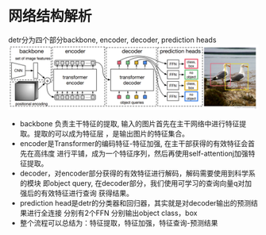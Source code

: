 # 网络结构解析

detr分为四个部分backbone, encoder, decoder, prediction heads
![img.png](img.png)

* backbone 负责主干特征的提取, 输入的图片首先在主干网络中进行特征提取。提取的可以成为特征层
，是输出图片的特征集合。
* encoder是Transformer的编码特征-特征加强, 在主干部获得的有效特征会首先在高纬度
进行平铺，成为一个特征序列，然后再使用self-attentionj加强特征提取。
* decoder，对encoder部分获得的有效特征进行解码，解码需要使用到科学系的模块
即object query, 在decoder部分，我们使用可学习的查询向量q对加强后的有效特征进行查询
获得结果。
* prediction head是detr的分类器和回归器，其实就是对decoder输出的预测结果进行全连接
分别有2个FFN 分别输出object class，box
* 整个流程可以总结为：特征提取，特征加强，特征查询-预测结果